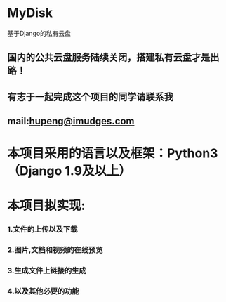 # MyDisk
基于Django的私有云盘
## 国内的公共云盘服务陆续关闭，搭建私有云盘才是出路！
## 有志于一起完成这个项目的同学请联系我
## mail:hupeng@imudges.com
# 本项目采用的语言以及框架：Python3（Django 1.9及以上）
# 本项目拟实现:
### 1.文件的上传以及下载
### 2.图片,文档和视频的在线预览
### 3.生成文件上链接的生成
### 4.以及其他必要的功能
